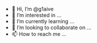 - 👋 Hi, I’m @g1aive
- 👀 I’m interested in ...
- 🌱 I’m currently learning ...
- 💞️ I’m looking to collaborate on ...
- 📫 How to reach me ...

<!---
g1aive/g1aive is a ✨ special ✨ repository because its `README.md` (this file) appears on your GitHub profile.
You can click the Preview link to take a look at your changes.
--->
